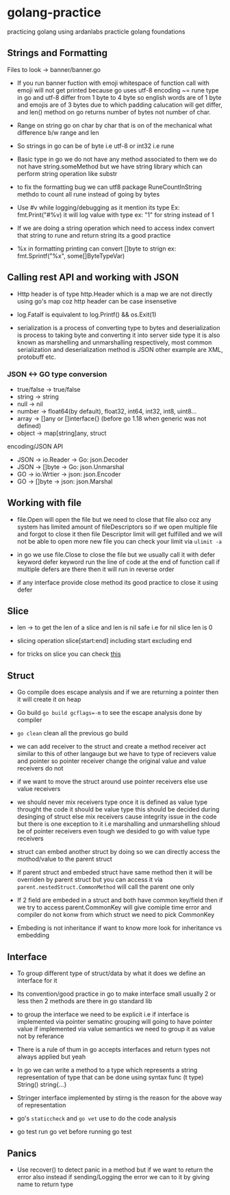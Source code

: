 # golang-practice
practicing golang using ardanlabs practicle golang foundations 

## Strings and Formatting

Files to look -> banner/banner.go

- If you run banner fuction with emoji whitespace of function call with emoji will not get printed because go uses utf-8 encoding ~= rune type in go and utf-8 differ from 1 byte to 4 byte so english words are of 1 byte and emojis are of 3 bytes due to which padding calucation will get differ, and len() method on go returns number of bytes not number of char.

- Range on string go on char by char that is on of the mechanical what difference b/w range and len

- So strings in go can be of byte i.e utf-8 or int32 i.e rune 

- Basic type in go we do not have any method associated to them we do not have string.someMethod but we have  string library which can perform string operation like substr

- to fix the formatting bug we can utf8 package RuneCountInString methdo to count all rune instead of going by bytes

- Use #v while logging/debugging as it mention its type Ex: fmt.Print("#%v) it will log value with type ex: "1" for string instead of 1 

- If we are doing a string operation which need to access index convert that string to rune and return  string its a good practice

- %x in formatting printing can convert []byte to strign ex: fmt.Sprintf("%x", some[]ByteTypeVar)

## Calling rest API and working with JSON

- Http header is of type http.Header which is a map we are not directly using go's map coz http header can be case insensetive

- log.Fatalf is equivalent to log.Printf() && os.Exit(1)  

- serialization is a process of converting type to bytes and deserialization is process to taking byte and converting it into server side type it is also known as marshelling and unmarshalling respectively, most common serialization and deserialization method is JSON other example are XML, protobuff etc.

### JSON <-> GO type conversion

- true/false -> true/false
- string -> string
- null -> nil
- number -> float64(by default), float32, int64, int32, int8, uint8...
- array -> []any or []interface{} (before go 1.18 when generic was not defined)
- object -> map[string]any, struct

encoding/JSON API

- JSON -> io.Reader -> Go: json.Decoder
- JSON -> []byte -> Go: json.Unmarshal
- GO -> io.Wrtier -> json: json.Encoder
- GO -> []byte -> json: json.Marshal

## Working with file

- file.Open will open the file but we need to close that file also coz any system has limited amount of fileDescriptors so if we open multiple file and forgot to close it then file Descriptor limit will get fulfilled and we will not be able to open more new file you can check your limit via `ulimit -a`

- in go we use file.Close to close the file but we usually call it with defer keyword defer keyword run the line of code at the end of function call if multiple defers are there then it will run in reverse order

- if any interface provide close method its good practice to close it using defer

## Slice

- len -> to get the len of a slice and len is nil safe i.e for nil slice len is 0

- slicing operation slice[start:end] including start excluding end

- for tricks on slice you can check [this](https://ueokande.github.io/go-slice-tricks/)
## Struct

- Go compile does escape analysis and if we are returning a pointer then it will create it on heap

- Go build ``` go build gcflags=-m ``` to see the escape analysis done by compiler

- ``` go clean ``` clean all the previous go build

- we can add receiver to the struct and create a method receiver act similar to this of other langauge but we have to type of recievers value and pointer so pointer receiver change the original value and value receivers do not

- if we want to move the struct around use pointer receivers else use value receivers 

- we should never mix receivers type once it is defined as value type throught the code it should be value type this should be decided during desinging of struct else mix receivers cause integrity issue in the code but there is one exception to it i.e marshalling and unmarshelling shloud be of pointer receivers even tough we desided to go with value type receivers

- struct can embed another struct by doing so we can directly access the mothod/value to the parent struct

- If parent struct and embeded struct have same method then it will be overriden by parent struct but you can  access it via ``` parent.nestedStruct.CommonMethod``` will call the parent one only

- If 2 field are embeded in a struct and both have common key/field then if we try to access parent.CommonKey will give comiple time error and compiler do not konw from which struct we need to pick CommonKey

- Embeding is not inheritance if want to know more look for inheritance vs embedding

## Interface

- To group different type of struct/data by what it does we define an interface for it

- Its convention/good practice in go to make interface small usually 2 or less then 2 methods are there in go standard lib

- to group the interface we need to be explicit i.e if interface is implemented via pointer sematinc grouping will going to have pointer value if implemented via value semantics we need to group it as value not by referance 

- There is a rule of thum in go accepts interfaces and return types not always applied but yeah

- In go we can write a method to a type which represents a string representation of type that can be done using syntax func (t type) String() string{...}

- Stringer interface implemented by stirng is the reason for the above way of representation

- go's ``` staticcheck ``` and ``` go vet ``` use to do the code analysis

- go test run go vet before running go test 


## Panics

- Use recover() to detect panic in a method but if we want to return the error also instead if sending/Logging the error we can to it by giving name to return type

